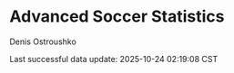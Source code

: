 # Advanced Soccer Statistics
Denis Ostroushko

<!-- gfm -->

Last successful data update: 2025-10-24 02:19:08 CST
